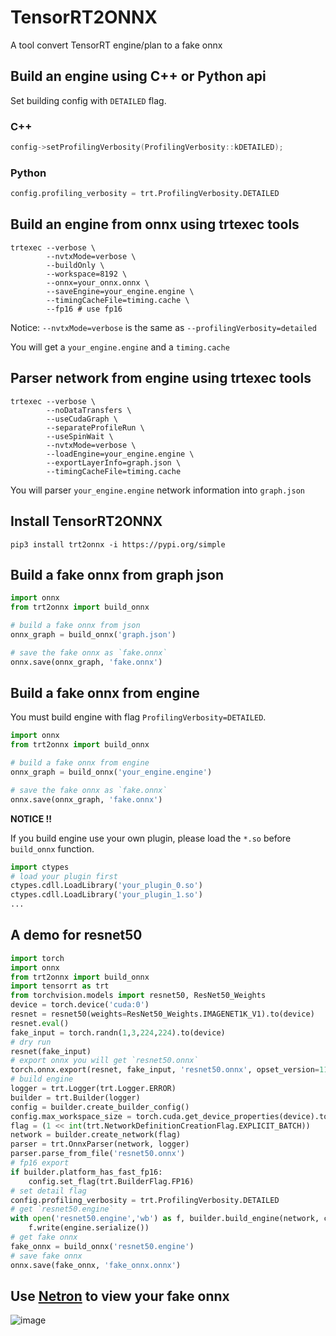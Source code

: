 # TensorRT2ONNX

A tool convert TensorRT engine/plan to a fake onnx

## Build an engine using C++ or Python api

Set building config with `DETAILED` flag.

### C++

```cpp
config->setProfilingVerbosity(ProfilingVerbosity::kDETAILED);
```

### Python

```python
config.profiling_verbosity = trt.ProfilingVerbosity.DETAILED
```

## Build an engine from onnx using trtexec tools

```shell
trtexec --verbose \
        --nvtxMode=verbose \
        --buildOnly \
        --workspace=8192 \
        --onnx=your_onnx.onnx \
        --saveEngine=your_engine.engine \
        --timingCacheFile=timing.cache \
        --fp16 # use fp16
```

Notice: `--nvtxMode=verbose` is the same as `--profilingVerbosity=detailed`

You will get a `your_engine.engine` and a `timing.cache`

## Parser network from engine using trtexec tools

```shell
trtexec --verbose \
        --noDataTransfers \
        --useCudaGraph \
        --separateProfileRun \
        --useSpinWait \
        --nvtxMode=verbose \
        --loadEngine=your_engine.engine \
        --exportLayerInfo=graph.json \
        --timingCacheFile=timing.cache
```

You will parser `your_engine.engine` network information into `graph.json`

## Install TensorRT2ONNX

```shell
pip3 install trt2onnx -i https://pypi.org/simple
```

## Build a fake onnx from graph json

```python
import onnx
from trt2onnx import build_onnx

# build a fake onnx from json
onnx_graph = build_onnx('graph.json')

# save the fake onnx as `fake.onnx`
onnx.save(onnx_graph, 'fake.onnx')
```

## Build a fake onnx from engine

You must build engine with flag `ProfilingVerbosity=DETAILED`.

```python
import onnx
from trt2onnx import build_onnx

# build a fake onnx from engine
onnx_graph = build_onnx('your_engine.engine')

# save the fake onnx as `fake.onnx`
onnx.save(onnx_graph, 'fake.onnx')
```

**NOTICE !!**

If you build engine use your own plugin,
please load the `*.so` before `build_onnx` function.

```python
import ctypes
# load your plugin first
ctypes.cdll.LoadLibrary('your_plugin_0.so')
ctypes.cdll.LoadLibrary('your_plugin_1.so')
...
```

## A demo for resnet50

```python
import torch
import onnx
from trt2onnx import build_onnx
import tensorrt as trt
from torchvision.models import resnet50, ResNet50_Weights
device = torch.device('cuda:0')
resnet = resnet50(weights=ResNet50_Weights.IMAGENET1K_V1).to(device)
resnet.eval()
fake_input = torch.randn(1,3,224,224).to(device)
# dry run
resnet(fake_input)
# export onnx you will get `resnet50.onnx`
torch.onnx.export(resnet, fake_input, 'resnet50.onnx', opset_version=11)
# build engine
logger = trt.Logger(trt.Logger.ERROR)
builder = trt.Builder(logger)
config = builder.create_builder_config()
config.max_workspace_size = torch.cuda.get_device_properties(device).total_memory
flag = (1 << int(trt.NetworkDefinitionCreationFlag.EXPLICIT_BATCH))
network = builder.create_network(flag)
parser = trt.OnnxParser(network, logger)
parser.parse_from_file('resnet50.onnx')
# fp16 export
if builder.platform_has_fast_fp16:
    config.set_flag(trt.BuilderFlag.FP16)
# set detail flag
config.profiling_verbosity = trt.ProfilingVerbosity.DETAILED
# get `resnet50.engine`
with open('resnet50.engine','wb') as f, builder.build_engine(network, config) as engine:
    f.write(engine.serialize())
# get fake onnx
fake_onnx = build_onnx('resnet50.engine')
# save fake onnx
onnx.save(fake_onnx, 'fake_onnx.onnx')
```

## Use [Netron](https://github.com/lutzroeder/netron) to view your fake onnx

![image](https://user-images.githubusercontent.com/92794867/199899590-4af79b85-2114-40f2-b43b-c8bcf71830e2.png)
